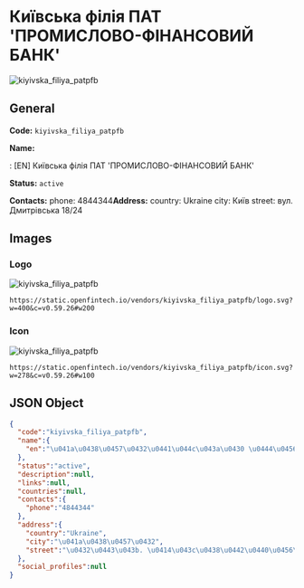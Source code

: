 
# Київська філія ПАТ 'ПРОМИСЛОВО-ФІНАНСОВИЙ БАНК' 
![kiyivska_filiya_patpfb](https://static.openfintech.io/vendors/kiyivska_filiya_patpfb/logo.svg?w=400&c=v0.59.26#w200)  

## General 
 
**Code:** `kiyivska_filiya_patpfb` 
 
**Name:** 
 
:	[EN] Київська філія ПАТ 'ПРОМИСЛОВО-ФІНАНСОВИЙ БАНК' 
 
**Status:** `active` 
 
**Contacts:** 
phone: 4844344**Address:** 
country: Ukraine 
city: Київ 
street: вул. Дмитрівська 18/24 

## Images 

### Logo 
 
![kiyivska_filiya_patpfb](https://static.openfintech.io/vendors/kiyivska_filiya_patpfb/logo.svg?w=400&c=v0.59.26#w200)  

```
https://static.openfintech.io/vendors/kiyivska_filiya_patpfb/logo.svg?w=400&c=v0.59.26#w200
```  

### Icon 
 
![kiyivska_filiya_patpfb](https://static.openfintech.io/vendors/kiyivska_filiya_patpfb/icon.svg?w=278&c=v0.59.26#w100)  

```
https://static.openfintech.io/vendors/kiyivska_filiya_patpfb/icon.svg?w=278&c=v0.59.26#w100
```  

## JSON Object 

```json
{
  "code":"kiyivska_filiya_patpfb",
  "name":{
    "en":"\u041a\u0438\u0457\u0432\u0441\u044c\u043a\u0430 \u0444\u0456\u043b\u0456\u044f \u041f\u0410\u0422 '\u041f\u0420\u041e\u041c\u0418\u0421\u041b\u041e\u0412\u041e-\u0424\u0406\u041d\u0410\u041d\u0421\u041e\u0412\u0418\u0419 \u0411\u0410\u041d\u041a'"
  },
  "status":"active",
  "description":null,
  "links":null,
  "countries":null,
  "contacts":{
    "phone":"4844344"
  },
  "address":{
    "country":"Ukraine",
    "city":"\u041a\u0438\u0457\u0432",
    "street":"\u0432\u0443\u043b. \u0414\u043c\u0438\u0442\u0440\u0456\u0432\u0441\u044c\u043a\u0430 18\/24"
  },
  "social_profiles":null
}
```  
